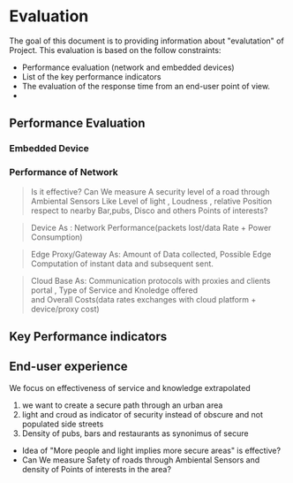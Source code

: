 # Evaluation

The goal of this document is to providing information about "evalutation" of Project. This evaluation is based on the follow constraints:

- Performance evaluation (network and embedded devices)
- List of the key performance indicators
- The evaluation of the response time from an end-user point of view.
- 
## Performance Evaluation
### Embedded Device
### Performance of Network 

> Is it effective? Can We measure A security level of a road through Ambiental Sensors Like Level of light , 
Loudness , relative Position respect to nearby Bar,pubs, Disco and others Points of interests?

> Device As : Network Performance(packets lost/data Rate + Power Consumption)

> Edge Proxy/Gateway As: Amount of Data collected, Possible Edge Computation of instant data and subsequent sent.

>Cloud Base As:  Communication protocols with proxies and clients portal , Type of Service and Knoledge offered  
and Overall Costs(data rates exchanges with cloud platform + device/proxy cost)
## Key Performance indicators

## End-user experience
We focus on effectiveness of service and knowledge extrapolated
1.  we want to create a secure path through an urban area
2. light and croud as indicator of security instead of obscure and not populated side streets
3. Density of pubs, bars and restaurants as synonimus of secure

- Idea of "More people and light implies more secure areas" is effective? 
- Can We measure Safety of roads through Ambiental Sensors and density of Points of interests in the area?

